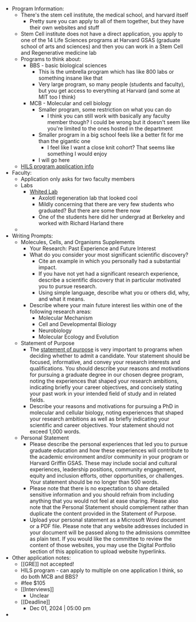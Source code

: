 - Program Information:
	- There's the stem cell institute, the medical school, and harvard itself
		- Pretty sure you can apply to all of them together, but they have their own websites and stuff
	- Stem Cell institute does not have a direct application, you apply to one of the 14 Life Sciences programs at Harvard GSAS (graduate school of arts and sciences) and then you can work in a Stem Cell and Regenerative medicine lab
	- Programs to think about:
		- BBS - basic biological sciences
			- This is the umbrella program which has like 800 labs or something insane like that
			- Very large program, so many people (students and faculty), but you get access to everything at Harvard (and some at MIT too I think)
		- MCB - Molecular and cell biology
			- Smaller program, some restriction on what you can do
				- I think you can still work with basically any faculty member though? I could be wrong but it doesn't seem like you're limited to the ones hosted in the department
			- Smaller program in a big school feels like a better fit for me than the gigantic one
				- I feel like I want a close knit cohort? That seems like something I would enjoy
			- I will go here
	- [HILS program application info](https://gsas.harvard.edu/programs/life-sciences/applying-life-sciences-program)
- Faculty:
	- Application only asks for two faculty members
	- Labs
		- [Whited Lab](https://www.whitedlab.com/)
			- Axolotl regeneration lab that looked cool
			- Mildly concerning that there are very few students who graduated? But there are some there now
			- One of the students here did her undergrad at Berkeley and worked with Richard Harland there
	-
- Writing Prompts:
	- Molecules, Cells, and Organisms Supplements
		- Your Research: Past Experience and Future Interest
		- What do you consider your most significant scientific discovery?
			- Cite an example in which you personally had a substantial impact.
			- If you have not yet had a significant research experience, describe a scientific discovery that in particular motivated you to pursue research.
			- Using simple language, describe what you or others did, why, and what it means.
		- Describe where your main future interest lies within one of the following research areas:
			- Molecular Mechanism
			- Cell and Developmental Biology
			- Neurobiology
			- Molecular Ecology and Evolution
	- Statement of Purpose
		- The [statement of purpose](https://gsas.harvard.edu/apply/applying-degree-programs/completing-your-application/statement-purpose-and-writing-sample) is very important to programs when deciding whether to admit a candidate. Your statement should be focused, informative, and convey your research interests and qualifications. You should describe your reasons and motivations for pursuing a graduate degree in our chosen degree program, noting the experiences that shaped your research ambitions, indicating briefly your career objectives, and concisely stating your past work in your intended field of study and in related fields.
		- Describe your reasons and motivations for pursuing a PhD in molecular and cellular biology, noting experiences that shaped your research ambitions as well as briefly indicating your scientific and career objectives. Your statement should not exceed 1,000 words.
	- Personal Statement
		- Please describe the personal experiences that led you to pursue graduate education and how these experiences will contribute to the academic environment and/or community in your program or Harvard Griffin GSAS. These may include social and cultural experiences, leadership positions, community engagement, equity and inclusion efforts, other opportunities, or challenges. Your statement should be no longer than 500 words.
		- Please note that there is no expectation to share detailed sensitive information and you should refrain from including anything that you would not feel at ease sharing. Please also note that the Personal Statement should complement rather than duplicate the content provided in the Statement of Purpose.
		- Upload your personal statement as a Microsoft Word document or a PDF file. Please note that any website addresses included in your document will be passed along to the admissions committee as plain text. If you would like the committee to review the content of those websites, you may use the Digital Portfolio section of this application to upload website hyperlinks.
- Other application notes:
	- [[GRE]] not accepted!
	- HILS program - can apply to multiple on one application I think, so do both MCB and BBS?
	- #fee $105
	- [[Interviews]]
		- Unclear
	- [[Deadline]]
		- Dec 01, 2024 | 05:00 pm
-